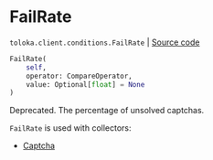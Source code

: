 # FailRate
`toloka.client.conditions.FailRate` | [Source code](https://github.com/Toloka/toloka-kit/blob/v1.1.3/src/client/conditions.py#L167)

```python
FailRate(
    self,
    operator: CompareOperator,
    value: Optional[float] = None
)
```

Deprecated. The percentage of unsolved captchas.


`FailRate` is used with collectors:
- [Captcha](toloka.client.collectors.Captcha.md)

